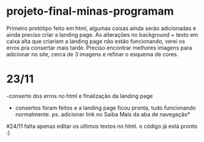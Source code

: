 # projeto-final-minas-programam
Primeiro protótipo feito em html, algumas coisas ainda serão adicionadas e ainda preciso criar a landing page. 
As alterações no background + texto em caixa alta que criariam a landing page não estão funcionando, verei os erros pra consertar mais tarde.
Preciso encontrar melhores imagens para adicionar no site, cerca de 3 imagens e refinar o esquema de cores. 

# 23/11
-conserto dos erros no html e finalização da landing page 
- consertos foram feitos e a landing page ficou pronta, tudo funcionando normalmente. 
ps. adicionar link no Saiba Mais da aba de navegação*

#24/11 
falta apenas editar os ultimos textos no html. o código já está pronto :)